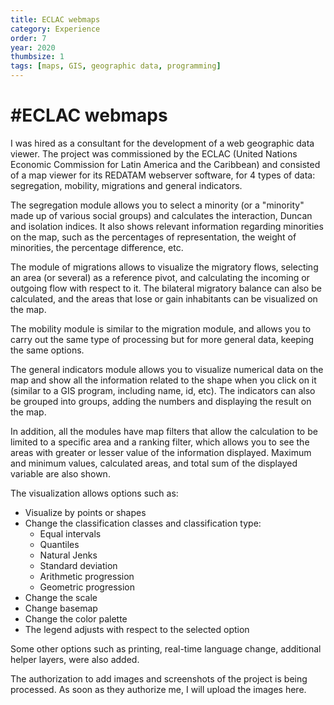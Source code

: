 ```yaml
---
title: ECLAC webmaps
category: Experience
order: 7
year: 2020
thumbsize: 1
tags: [maps, GIS, geographic data, programming]
---
```

# #ECLAC webmaps

I was hired as a consultant for the development of a web geographic data viewer. The project was commissioned by the ECLAC (United Nations Economic Commission for Latin America and the Caribbean) and consisted of a map viewer for its REDATAM webserver software, for 4 types of data: segregation, mobility, migrations and general indicators.

The segregation module allows you to select a minority (or a "minority" made up of various social groups) and calculates the interaction, Duncan and isolation indices. It also shows relevant information regarding minorities on the map, such as the percentages of representation, the weight of minorities, the percentage difference, etc.

The module of migrations allows to visualize the migratory flows, selecting an area (or several) as a reference pivot, and calculating the incoming or outgoing flow with respect to it. The bilateral migratory balance can also be calculated, and the areas that lose or gain inhabitants can be visualized on the map.

The mobility module is similar to the migration module, and allows you to carry out the same type of processing but for more general data, keeping the same options.

The general indicators module allows you to visualize numerical data on the map and show all the information related to the shape when you click on it (similar to a GIS program, including name, id, etc). The indicators can also be grouped into groups, adding the numbers and displaying the result on the map.

In addition, all the modules have map filters that allow the calculation to be limited to a specific area and a ranking filter, which allows you to see the areas with greater or lesser value of the information displayed. Maximum and minimum values, calculated areas, and total sum of the displayed variable are also shown.

The visualization allows options such as:
* Visualize by points or shapes
* Change the classification classes and classification type:
    * Equal intervals
    * Quantiles
    * Natural Jenks
    * Standard deviation
    * Arithmetic progression
    * Geometric progression
* Change the scale
* Change basemap
* Change the color palette
* The legend adjusts with respect to the selected option

Some other options such as printing, real-time language change, additional helper layers, were also added.

The authorization to add images and screenshots of the project is being processed. As soon as they authorize me, I will upload the images here.

<!---
![Screen 02](images/ECLAC%20webmaps/screen02.png)
*In order to improve the speed of the scraping, I used a multithreading downloading and processing*
-->
